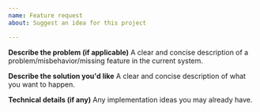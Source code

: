 ```yaml
---
name: Feature request
about: Suggest an idea for this project

---
```


**Describe the problem (if applicable)**
A clear and concise description of a problem/misbehavior/missing feature in the current system.

**Describe the solution you'd like**
A clear and concise description of what you want to happen.

**Technical details (if any)**
Any implementation ideas you may already have.

